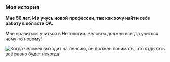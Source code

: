 ### Моя история

**Мне 56 лет. И я учусь новой профессии, так как хочу найти себе работу в области QA.**

Мне нравиться учиться в Нетологии. Человек должен всегда учиться чему-то новому!

![Когда человек выходит на пенсию, он должен понимать, что отдыхать всё равно будет некогда](https://cloud.mail.ru/attaches/16638166271261815996%3B0%3B1)